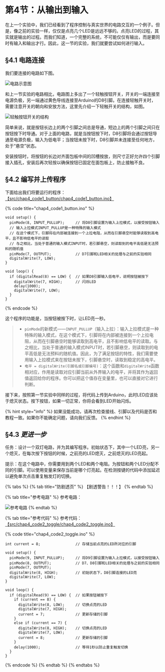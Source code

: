# 第4节：从输出到输入

在上一个实验中，我们已经看到了程序控制与真实世界的电路交互的一个例子。但是，像之前的实验一样，仅仅是点亮几个LED是远远不够的。点亮LED的过程，其实就是输出的过程。而我们知道，一个完整的系统，不可能仅仅有输出，而是要同时有输入和输出才行。因此，这一节的实验，我们就要尝试如何进行输入。



## §4.1 电路连接

我们要连接的电路如下图。

![电路示意图](.gitbook/assets/chap4\_img1\_button.png)

和上一节实验的电路相比，电路图上多出了一个轻触按钮开关，开关的一端连接至电源负极，另一端通过黄色导线连接至Arduino的D8引脚。在连接轻触开关时，需要注意开关的朝向和安放方法，这里先介绍一下轻触开关的结构，如图。

![轻触按钮开关的结构](.gitbook/assets/chap4\_img2\_qingchukaiguanjiegou.png)

简单来说，就是按钮长边上的两个引脚之间总是导通，短边上的两个引脚之间只在按钮按下时导通。对于上面的电路，就是当按钮按下时，D8引脚将会通过按钮导通至电源负极，输入为低电平；当按钮未按下时，D8引脚并未连接至任何地方，处于“悬空”状态。

安装按钮时，将按钮的长边对齐面包板中间的凹槽按放，则尺寸正好允许四个引脚接入插孔，安装后再次轻按以确保按钮已固定在面包板上，防止接触不良。



## §4.2 编写并上传程序

下面给出我们将要运行的程序：[【src/chap4\_code1\_button/chap4\_code1\_button.ino】](https://www.jianguoyun.com/p/DQpVhxQQmcGwBxjsjpsE\))

{% code title="chap4_code1_button.ino" %}
```arduino
void setup() {
  pinMode(8, INPUT_PULLUP);     // 将D8引脚设置为输入上拉模式，以接受按钮输入
  // 输入上拉模式INPUT_PULLUP是一种特殊的输入模式
  // 在这个模式下，引脚将在内部被连接到一个上拉电阻，从而在引脚悬空时能够读取到高电平，且不影响低电平的读取
  // 与之相比，当处于普通的输入模式INPUT时，若引脚悬空，则读取到的电平高低是无法预料的随机值
  pinMode(7, OUTPUT);           // D7引脚和LED相关的处理与之前的实验相同
  digitalWrite(7, LOW);
}

void loop() {
  if (digitalRead(8) == LOW) {  // 如果D8引脚输入低电平，说明按钮被按下
    digitalWrite(7, HIGH);      // 闪烁LED
    delay(1000);
    digitalWrite(7, LOW);
  }
}
```
{% endcode %}

这个程序的功能是，当按钮被按下时，让LED亮一秒。

> * `pinMode`的新模式——`INPUT_PULLUP`（输入上拉）：输入上拉模式是一种特殊的输入模式，在这个模式下，引脚将在内部被连接到一个上拉电阻，从而在引脚悬空时能够读取到高电平，且不影响低电平的读取。与之相比，当处于普通的输入模式INPUT时，若引脚悬空，则读取到的电平高低是无法预料的随机值。因此，为了满足按钮的特性，我们需要使用输入上拉模式来在按钮未按下，引脚悬空时，读取到稳定的高电平。
> * `电平 = digitalWrite(引脚名或引脚编号)`：这个函数和`digitalWrite`函数相对应，作用是读取对应引脚当前从外界输入的电平，并将其作为返回值返回给你的程序。你可以把这个值存在变量里，也可以直接对它进行判断。

接下来，按照第一节实验中同样的过程，将代码上传到Arduino，此时LED应该处于熄灭状态。按下按钮，如果一切正常，你将会看到LED开始闪烁。

{% hint style="info" %}
如果没能成功，请再次检查接线、引脚以及代码是否和教程一致。如果你不能确定问题，请向我们反馈。
{% endhint %}



## §4.3 _更进一步_

任务：设计一个双灯电路，并为其编写程序。初始状态下，其中一个LED亮，另一个熄灭，在每次按下按钮的时候，之前亮的LED熄灭，之前熄灭的LED亮起。

提示：在这个电路中，你需要用到两个LED和两个电阻。为按钮和两个LED分配不同的引脚。可以使用变量来保存当前是哪个灯亮起。在检测按键的代码中添加延迟以避免单次点击重复触发灯的切换。

{% tabs %}
{% tab title="防剧透页" %}
【剧透警告！！！】
{% endtab %}

{% tab title="参考电路" %}
参考电路：

![参考电路](.gitbook/assets/chap4\_img3\_toggle.png)
{% endtab %}

{% tab title="参考代码" %}
参考代码：[【src/chap4\_code2\_toggle/chap4\_code2\_toggle.ino】](https://www.jianguoyun.com/p/DQpVhxQQmcGwBxjsjpsE)

{% code title="chap4_code2_toggle.ino" %}
```arduino
int current = 8;                // 存储当前点亮的LED所对应的引脚

void setup() {
  pinMode(9, INPUT_PULLUP);     // 将D9引脚设置为输入上拉模式，以接受按钮输入
  pinMode(8, OUTPUT);           // D7、D8引脚和LED相关的处理与之前的实验相同
  pinMode(7, OUTPUT);
  digitalWrite(8, HIGH);        // 初始状态下，D8引脚连接的LED亮
  digitalWrite(7, LOW);
}

void loop() {
  if (digitalRead(9) == LOW) {  // 如果按钮被按下
    if (current == 8) {
      digitalWrite(8, LOW);     // 切换点亮的LED
      digitalWrite(7, HIGH);
      current = 7;              // 更新存储的引脚
    }
    else if (current == 7) {
      digitalWrite(8, HIGH);    // 切换点亮的LED
      digitalWrite(7, LOW);
      current = 8;              // 更新存储的引脚
    }
    delay(1000);                // 等待1秒以防止重复触发切换
  }
}
```
{% endcode %}
{% endtab %}
{% endtabs %}
